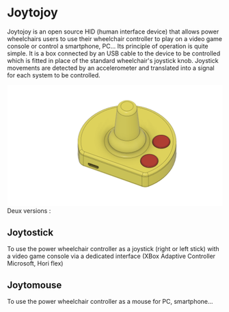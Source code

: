 # Joytojoy 
Joytojoy is an open source HID (human interface device) that allows power wheelchairs users to use their wheelchair controller to play on a video game console or control a smartphone, PC...
Its principle of operation is quite simple. It is a box connected by an USB cable to the device to be controlled which is fitted in place of the standard wheelchair's joystick knob. Joystick movements are detected by an accelerometer and translated into a signal for each system to be controlled. 

<img src="https://github.com/mak2Ergo/Joytojoy/blob/23f819e93c3e9cbcb9d7eeaaae773f0ff7e2927d/RESSOURCES_IMAGES/Joytomouse.png" width="600">
Deux versions : 

## Joytostick
To use the power wheelchair controller as a joystick (right or left stick) with a video game console via a dedicated interface (XBox Adaptive Controller  Microsoft, Hori flex)
## Joytomouse
To use the power wheelchair controller as a mouse for PC, smartphone...

